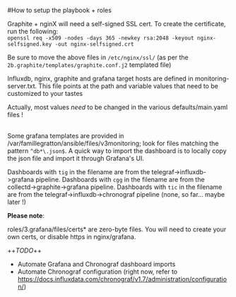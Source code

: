 #How to setup the playbook + roles

Graphite + nginX will need a self-signed SSL cert. To create the certificate,  run the following:<br>
`openssl req -x509 -nodes -days 365 -newkey rsa:2048 -keyout nginx-selfsigned.key -out nginx-selfsigned.crt`<br>

Be sure to move the above files in `/etc/nginx/ssl/` (as per the  `2b.graphite/templates/graphite.conf.j2` templated file)<br>

Influxdb, nginx, graphite and grafana target hosts are defined in monitoring-server.txt.
This file points at the path and variable values that need to be customized to your tastes<br>

Actually, most values *need* to be changed in the various defaults/main.yaml files !<br><br>

Some grafana templates are provided in /var/famillegratton/ansible/files/v3monitoring; look for files matching the pattern `^db*\.json$`. A quick way to import the dashboard is to locally copy the json file and import it through Grafana's UI.

Dashboards with `tig` in the filename are from the telegraf->influxdb->grafana pipeline.
Dashboards with `cgg` in the filename are from the collectd->graphite->grafana pipeline.
Dashboards with `tic` in the filename are from the telegraf->influxdb->chronograf pipeline (none, so far... maybe later !)

**Please note**:

roles/3.grafana/files/certs* are zero-byte files. You will need to create your own certs, or disable https in nginx/grafana.

++*TODO*++ 
- Automate Grafana and Chronograf dashboard imports
- Automate Chronograf configuration (right now, refer to https://docs.influxdata.com/chronograf/v1.7/administration/configuration/)
